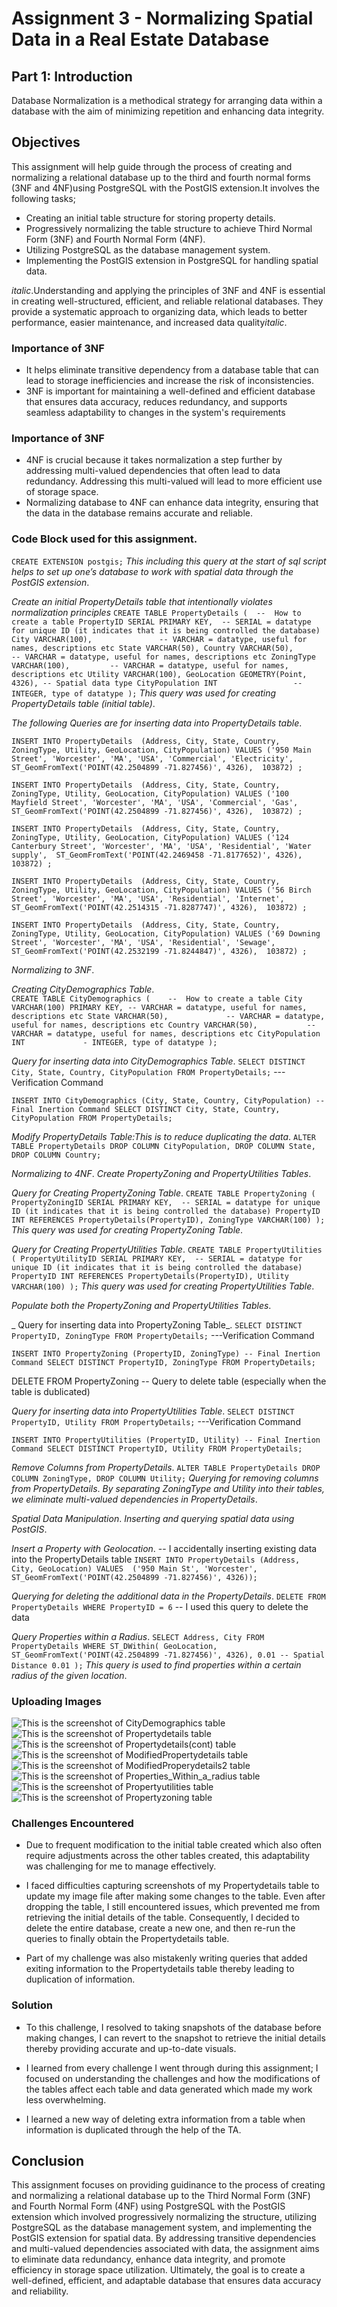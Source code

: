 # Assignment 3 - Normalizing Spatial Data in a Real Estate Database

## Part 1: Introduction
Database Normalization is a methodical strategy for arranging data within a database with the aim of minimizing repetition and enhancing data integrity.

## Objectives
This assignment will help guide through the process of creating and normalizing a relational database up to the third and fourth normal forms (3NF and 4NF)using PostgreSQL with the PostGIS extension.It involves the following tasks;
- Creating an initial table structure for storing property details.
- Progressively normalizing the table structure to achieve Third Normal Form (3NF) and Fourth Normal Form (4NF).
- Utilizing PostgreSQL as the database management system.
- Implementing the PostGIS extension in PostgreSQL for handling spatial data.

*italic*.Understanding and applying the principles of 3NF and 4NF  is essential in creating well-structured, efficient, and reliable relational databases. They provide a systematic approach to organizing data, which leads to better performance, easier maintenance, and increased data quality*italic*.

### Importance of 3NF
- It helps eliminate transitive dependency from a database table that can lead to storage inefficiencies and increase the risk of inconsistencies.
- 3NF is important for maintaining a well-defined and efficient database that ensures data accuracy, reduces redundancy, and supports seamless adaptability to changes in the system's requirements

### Importance of 3NF
- 4NF is crucial because it takes normalization a step further by addressing multi-valued dependencies that often lead to data redundancy. Addressing this multi-valued will lead to more efficient use of storage space.
- Normalizing database to 4NF can enhance data integrity, ensuring that the data in the database remains accurate and reliable.

### Code Block used for this assignment.
`CREATE EXTENSION postgis;`
_This including this query at the start of sql script helps to set up one’s database to work with spatial data through the PostGIS extension_.

_Create an initial PropertyDetails table that intentionally violates normalization principles_
`CREATE TABLE PropertyDetails (  --  How to create a table
    PropertyID SERIAL PRIMARY KEY,  -- SERIAL = datatype for unique ID (it indicates that it is being controlled the database)
    City VARCHAR(100),               -- VARCHAR = datatype, useful for names, descriptions etc
    State VARCHAR(50),
    Country VARCHAR(50),             -- VARCHAR = datatype, useful for names, descriptions etc
    ZoningType VARCHAR(100),         -- VARCHAR = datatype, useful for names, descriptions etc
    Utility VARCHAR(100),
    GeoLocation GEOMETRY(Point, 4326), -- Spatial data type
    CityPopulation INT                 -- INTEGER, type of datatype
);`
_This query was used for creating PropertyDetails table (initial table)_.

_The following Queries are for inserting data into PropertyDetails table_.

`INSERT INTO PropertyDetails 
(Address, City, State, Country, ZoningType, Utility, GeoLocation, CityPopulation)
VALUES
('950 Main Street', 'Worcester', 'MA', 'USA', 'Commercial', 'Electricity', 
 ST_GeomFromText('POINT(42.2504899 -71.827456)', 4326), 
 103872)
;`

`INSERT INTO PropertyDetails 
(Address, City, State, Country, ZoningType, Utility, GeoLocation, CityPopulation)
VALUES
('100 Mayfield Street', 'Worcester', 'MA', 'USA', 'Commercial', 'Gas', 
 ST_GeomFromText('POINT(42.2504899 -71.827456)', 4326), 
 103872)
;`

`INSERT INTO PropertyDetails 
(Address, City, State, Country, ZoningType, Utility, GeoLocation, CityPopulation)
VALUES
('124 Canterbury Street', 'Worcester', 'MA', 'USA', 'Residential', 'Water supply', 
 ST_GeomFromText('POINT(42.2469458 -71.8177652)', 4326), 
 103872)
;`

`INSERT INTO PropertyDetails 
(Address, City, State, Country, ZoningType, Utility, GeoLocation, CityPopulation)
VALUES
('56 Birch Street', 'Worcester', 'MA', 'USA', 'Residential', 'Internet', 
 ST_GeomFromText('POINT(42.2514315 -71.8287747)', 4326), 
 103872)
;`

`INSERT INTO PropertyDetails 
(Address, City, State, Country, ZoningType, Utility, GeoLocation, CityPopulation)
VALUES
('69 Downing Street', 'Worcester', 'MA', 'USA', 'Residential', 'Sewage', 
 ST_GeomFromText('POINT(42.2532199 -71.8244847)', 4326), 
 103872)
;`


_Normalizing to 3NF_.

_Creating CityDemographics Table_.  
`CREATE TABLE CityDemographics (    --  How to create a table
    City VARCHAR(100) PRIMARY KEY, -- VARCHAR = datatype, useful for names, descriptions etc
    State VARCHAR(50),             -- VARCHAR = datatype, useful for names, descriptions etc
    Country VARCHAR(50),           -- VARCHAR = datatype, useful for names, descriptions etc
    CityPopulation INT             - INTEGER, type of datatype
);`

_Query for inserting data into CityDemographics Table_.
`SELECT DISTINCT City, State, Country, CityPopulation FROM PropertyDetails;` ---Verification Command

`INSERT INTO CityDemographics (City, State, Country, CityPopulation) -- Final Inertion Command
SELECT DISTINCT City, State, Country, CityPopulation FROM PropertyDetails;`

_Modify PropertyDetails Table:This is to reduce duplicating the data_.
`ALTER TABLE PropertyDetails DROP COLUMN CityPopulation, DROP COLUMN State, DROP COLUMN Country;`

_Normalizing to 4NF_.
_Create PropertyZoning and PropertyUtilities Tables_.

_Query for Creating PropertyZoning Table_.
`CREATE TABLE PropertyZoning (
    PropertyZoningID SERIAL PRIMARY KEY,  -- SERIAL = datatype for unique ID (it indicates that it is being controlled the database)
    PropertyID INT REFERENCES PropertyDetails(PropertyID),
    ZoningType VARCHAR(100)
);`
_This query was used for creating PropertyZoning Table_.

_Query for Creating PropertyUtilities Table_.
`CREATE TABLE PropertyUtilities (
    PropertyUtilityID SERIAL PRIMARY KEY,  -- SERIAL = datatype for unique ID (it indicates that it is being controlled the database)
    PropertyID INT REFERENCES PropertyDetails(PropertyID),
    Utility VARCHAR(100)
);`
_This query was used for creating PropertyUtilities Table_.


_Populate both the PropertyZoning and PropertyUtilities Tables_.

_ Query for inserting data into PropertyZoning Table_.
`SELECT DISTINCT PropertyID, ZoningType FROM PropertyDetails;` ---Verification Command


`INSERT INTO PropertyZoning (PropertyID, ZoningType) -- Final Inertion Command
SELECT DISTINCT PropertyID, ZoningType FROM PropertyDetails;`

DELETE FROM PropertyZoning -- Query to delete table (especially when the table is dublicated)

_Query for inserting data into PropertyUtilities Table_.
`SELECT DISTINCT PropertyID, Utility FROM PropertyDetails;` ---Verification Command

`INSERT INTO PropertyUtilities (PropertyID, Utility) -- Final Inertion Command
SELECT DISTINCT PropertyID, Utility FROM PropertyDetails;`

_Remove Columns from PropertyDetails_.
`ALTER TABLE PropertyDetails DROP COLUMN ZoningType, DROP COLUMN Utility;`
_Querying for removing columns from PropertyDetails_.
_By separating ZoningType and Utility into their tables, we eliminate multi-valued dependencies in PropertyDetails_.

_Spatial Data Manipulation_.
_Inserting and querying spatial data using PostGIS_.

_Insert a Property with Geolocation_. -- I accidentally inserting existing data into the PropertyDetails table
`INSERT INTO PropertyDetails (Address, City, GeoLocation) VALUES 
('950 Main St', 'Worcester', ST_GeomFromText('POINT(42.2504899 -71.827456)', 4326));`

_Querying for deleting the additional data in the PropertyDetails_.
`DELETE FROM PropertyDetails WHERE PropertyID = 6` -- I used this query to delete the data

_Query Properties within a Radius_.
`SELECT Address, City
FROM PropertyDetails
WHERE ST_DWithin(
    GeoLocation,
    ST_GeomFromText('POINT(42.2504899 -71.827456)', 4326),
    0.01 -- Spatial Distance 0.01
);`
_This query is used to find properties within a certain radius of the given location_.

### Uploading Images
![This is the screenshot of CityDemographics table](Images/Citydemographics_table.PNG)
![This is the screenshot of Propertydetails table](Images/Propertydetails_table.PNG)
![This is the screenshot of Propertydetails(cont) table](Images/Propertydetails_table(cont).PNG)
![This is the screenshot of ModifiedPropertydetails table](Images/ModifiedPropertydetails_table.PNG)
![This is the screenshot of ModifiedProperydetails2 table](Images/ModifiedProperydetails2_table.PNG)
![This is the screenshot of Properties_Within_a_radius table](Images/Properties_Within_a_radius_table.PNG)
![This is the screenshot of Propertyutilities table](Images/Propertyutilities_table.PNG)
![This is the screenshot of Propertyzoning table](Images/Propertyzoning_table.PNG)
### Challenges Encountered
- Due to frequent modification to the initial table created which also often require adjustments across the other tables created, this adaptability was challenging for me to manage effectively. 

- I faced difficulties capturing screenshots of my Propertydetails table to update my image file after making some changes to the table. Even after dropping the table, I still encountered issues, which prevented me from retrieving the initial details of the table. Consequently, I decided to delete the entire database, create a new one, and then re-run the queries to finally obtain the Propertydetails table.

- Part of my challenge was also mistakenly writing queries that added exiting information to the Propertydetails table thereby leading to duplication of information.


### Solution
- To this challenge, I resolved to taking snapshots of the database before making changes, I can revert to the snapshot to retrieve the initial details thereby providing accurate and up-to-date visuals.

- I learned from every challenge I went through during this assignment; I focused on understanding the challenges and how the modifications of the tables affect each table and data generated which made my work less overwhelming.

- I learned a new way of deleting extra information from a table when information is duplicated through the help of the TA.

## Conclusion
This assignment focuses on providing guidinance to the process of creating and normalizing a relational database up to the Third Normal Form (3NF) and Fourth Normal Form (4NF) using PostgreSQL with the PostGIS extension which involved progressively normalizing the structure, utilizing PostgreSQL as the database management system, and implementing the PostGIS extension for spatial data. By addressing transitive dependencies and multi-valued dependencies associated with data, the assignment aims to eliminate data redundancy, enhance data integrity, and promote efficiency in storage space utilization. Ultimately, the goal is to create a well-defined, efficient, and adaptable database that ensures data accuracy and reliability.





